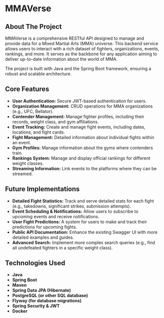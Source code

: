 # MMAVerse

## About The Project

MMAVerse is a comprehensive RESTful API designed to manage and provide data for a Mixed Martial Arts (MMA) universe. This backend service allows users to interact with a rich dataset of fighters, organizations, events, rankings, and more. It serves as the backbone for any application aiming to deliver up-to-date information about the world of MMA.

The project is built with Java and the Spring Boot framework, ensuring a robust and scalable architecture.

## Core Features

*   **User Authentication:** Secure JWT-based authentication for users.
*   **Organization Management:** CRUD operations for MMA organizations (e.g., UFC, Bellator).
*   **Contender Management:** Manage fighter profiles, including their records, weight class, and gym affiliations.
*   **Event Tracking:** Create and manage fight events, including dates, locations, and fight cards.
*   **Fight Management:** Detailed information about individual fights within an event.
*   **Gym Profiles:** Manage information about the gyms where contenders train.
*   **Rankings System:** Manage and display official rankings for different weight classes.
*   **Streaming Information:** Link events to the platforms where they can be streamed.

## Future Implementations

*   **Detailed Fight Statistics:** Track and serve detailed stats for each fight (e.g., takedowns, significant strikes, submission attempts).
*   **Event Scheduling & Notifications:** Allow users to subscribe to upcoming events and receive notifications.
*   **User Fight Predictions:** A system for users to make and track their predictions for upcoming fights.
*   **Public API Documentation:** Enhance the existing Swagger UI with more detailed examples and guides.
*   **Advanced Search:** Implement more complex search queries (e.g., find all undefeated fighters in a specific weight class).

## Technologies Used

*   **Java**
*   **Spring Boot**
*   **Maven**
*   **Spring Data JPA (Hibernate)**
*   **PostgreSQL (or other SQL database)**
*   **Flyway (for database migrations)**
*   **Spring Security & JWT**
*   **Docker**